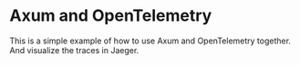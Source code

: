 # Axum and OpenTelemetry

This is a simple example of how to use Axum and OpenTelemetry together. And visualize the traces in Jaeger.
